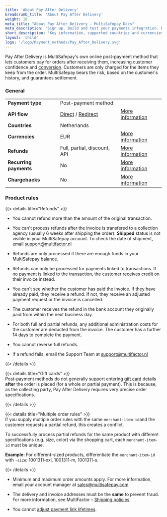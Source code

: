 ```yaml
---
title: 'About Pay After Delivery'
breadcrumb_title: 'About Pay After Delivery'
weight: 10
meta_title: "About Pay After Delivery - MultiSafepay Docs"
meta_description: "Sign up. Build and test your payments integration. Explore our products and services. Use our API Reference, SDKs, and wrappers. Get support."
short_description: "Key information, supported countries and currencies, product rules"
layout: 'child'
logo: '/logo/Payment_methods/Pay_After_Delivery.svg'
---
```


Pay After Delivery is MultiSafepay's own online post-payment method that lets customers pay for orders after receiving them, increasing customer confidence and [conversion](/getting-started/glossary/#conversion-rate). Customers are only charged for the items they keep from the order. MultiSafepay bears the risk, based on the customer's history, and guarantees settlement.

### General

|   |   |   |
|---|---|---| 
| **Payment type** | Post-payment method   |  | 
| **API flow** | [Direct](/api/#create-a-direct-order) / [Redirect](/api/#create-a-redirect-order) | [More information](/developer/api/difference-between-direct-and-redirect) | 
| **Countries** | Netherlands |  | 
| **Currencies** | EUR | [More information](/faq/general/supported-currencies) |
| **Refunds** | Full, partial, discount, API | [More information](/payments/refunds/) |
| **Recurring payments** | No | [More information](/payments/features/recurring-payments/) |
| **Chargebacks** | No | [More information](/faq/chargebacks) |

### Product rules

{{< details title="Refunds" >}}

- You cannot refund more than the amount of the original transaction.

- You can't process refunds after the invoice is transfered to a collection agency (usually 6 weeks after shipping the order). **Shipped** status is not visible in your MultiSafepay account. To check the date of shipment, email <support@multifactor.nl>

- Refunds are only processed if there are enough funds in your MultiSafepay balance.

- Refunds can only be processed for payments linked to transactions. If no payment is linked to the transaction, the customer receives credit on their invoice instead.

- You can't see whether the customer has paid the invoice. If they have already paid, they receive a refund. If not, they receive an adjusted payment request or the invoice is cancelled.

- The customer receives the refund in the bank account they originally paid from within the next business day.

- For both full and partial refunds, any additional administration costs for the customer are deducted from the invoice. The customer has a further 14 days to complete the payment. 

-  You cannot reverse full refunds.

- If a refund fails, email the Support Team at <support@multifactor.nl> 

{{< /details >}}

{{< details title="Gift cards" >}}
&nbsp;  
Post-payment methods do not generally support entering [gift card](/payments/methods/prepaid-cards/gift-cards) details **after** the order is placed (for a whole or partial payment). This is because, as the collecting party, Pay After Delivery requires very precise order specifications. 

{{< /details >}}

{{< details title="Multiple order rules" >}}
&nbsp;  
If you supply multiple order rules with the same `merchant-item-id`and the customer requests a partial refund, this creates a conflict. 

To successfully process partial refunds for the same product with different specifications (e.g. size, color) via the shopping cart, each `merchant-item-id` must be unique.

**Example:** For different-sized products, differentiate the `merchant-item-id` with `-size`: 1001311-xxl, 1001311-m, 1001311-s.

{{< /details >}}

- Minimum and maximum order amounts apply. For more information, email your account manager at <sales@multisafepay.com>

- The delivery and invoice addresses must be the **same** to prevent fraud. For&nbsp;more information, see MultiFactor – [Shipping policies](https://www.multifactor.nl/voorwaarden/shipping-policies).

- You cannot [adjust payment link lifetimes](/api/#adjust-payment-link-lifetimes).
